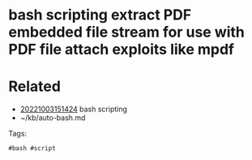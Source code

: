 # bash scripting extract PDF embedded file stream for use with PDF file attach exploits like mpdf

# Related

- [20221003151424](/zet/20221003151424/README.md) bash scripting
- ~/kb/auto-bash.md

Tags:

    #bash #script 
